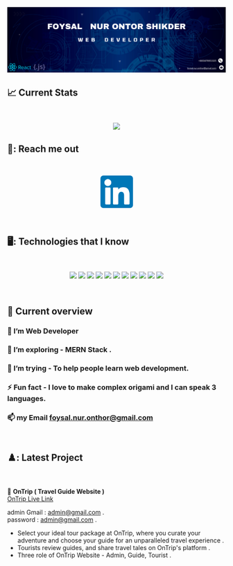 <a href="https://www.linkedin.com/in/foysal-nur-onthor">
<img src="https://github.com/Foysal79/Foysal79/blob/main/Navy%20And%20White%20Geometric%20Technology%20%20LinkedIn%20Banner%20(1).png?raw=true" />
</a>


## 📈 Current Stats
<br />



<p align="center">
  <img width="60%" src="https://github-readme-streak-stats.herokuapp.com?user=Foysal79&theme=react&hide_border=true&background=0D1117&stroke=0D1117&fire=e6b410&sideLabels=0849c9&currStreakNum=680acc&ring=680acc&currStreakLabel=680acc&sideNums=0849c9" />
</p>



## 📧: Reach me out

<br />


<p align="center">
<a align="center"  href="https://www.linkedin.com/in/foysal-nur-onthor/" target="blank">
<img  src="https://github.com/Foysal79/Foysal79/blob/main/linkedin_174857.png?raw=true" alt="onthor_79" height="75" width="75" />

</a>
</p>

<br />



## 🖥️: Technologies that I know

<br>

<p align="center">
<img src="https://github.com/mir-hussain/mir-hussain/blob/main/images/icons/HTML.png"/>
<img src="https://github.com/mir-hussain/mir-hussain/blob/main/images/icons/css.png"/>
  <img src="https://github.com/mir-hussain/mir-hussain/blob/main/images/icons/tailwind.png"/>
  
<img src="https://github.com/mir-hussain/mir-hussain/blob/main/images/icons/react.png"/>
<img src="https://github.com/mir-hussain/mir-hussain/blob/main/images/icons/JavaScript.png"/>

<img src="https://github.com/mir-hussain/mir-hussain/blob/main/images/icons/c.png"/>
<img src="https://github.com/mir-hussain/mir-hussain/blob/main/images/icons/cpp.png"/>



<img src="https://github.com/mir-hussain/mir-hussain/blob/main/images/icons/firebase.png"/>
<img src="https://github.com/mir-hussain/mir-hussain/blob/main/images/icons/node.png"/>
<img src="https://github.com/mir-hussain/mir-hussain/blob/main/images/icons/express.png"/>
<img src="https://github.com/mir-hussain/mir-hussain/blob/main/images/icons/mongo.png"/>


</p>
<br/>


## :eyes: Current overview



### 🔭 I’m Web Developer 
### 🌱 I’m exploring - MERN Stack .
### 🤔 I’m trying - To help people learn web development. 
### ⚡ Fun fact - I love to make complex origami and I can speak 3 languages.
### 📫 my Email **foysal.nur.onthor@gmail.com**


<br />

## ♟️: Latest Project
<br />

🚅 **OnTrip ( Travel Guide Website )**
<br />
[OnTrip Live Link](https://goexplor-e8ca8.web.app/)

admin Gmail : admin@gmail.com .
<br />
password : admin@gmail.com .

<ul>
  <li>Select your ideal tour package at OnTrip, where you curate your
adventure and choose your guide for an unparalleled travel
experience .</li>
  <li>Tourists review guides, and share travel tales on OnTrip's platform .</li>
  <li>Three role of OnTrip Website - Admin, Guide, Tourist .</li>

</ul>

















